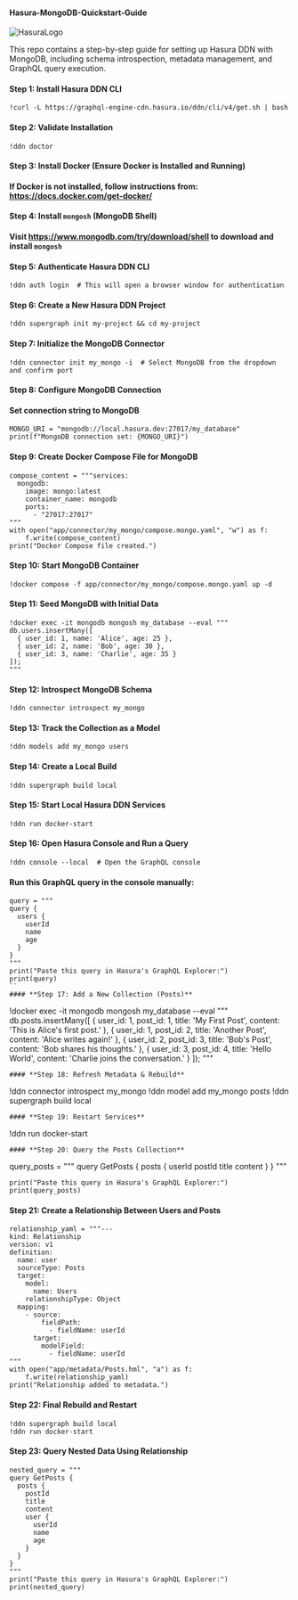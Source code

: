 #### Hasura-MongoDB-Quickstart-Guide 
![HasuraLogo](https://drive.google.com/file/d/1s_m_aZdKW5BbHR9vvnIuj6vficn3KSlS/view?usp=drive_link)

This repo contains a step-by-step guide for setting up Hasura DDN with MongoDB, including schema introspection, metadata management, and GraphQL query execution.

#### **Step 1: Install Hasura DDN CLI**
```
!curl -L https://graphql-engine-cdn.hasura.io/ddn/cli/v4/get.sh | bash
```
#### **Step 2: Validate Installation**
```
!ddn doctor
```
#### Step 3: Install Docker (Ensure Docker is Installed and Running)
#### If Docker is not installed, follow instructions from: https://docs.docker.com/get-docker/

#### **Step 4: Install `mongosh` (MongoDB Shell)**
#### Visit https://www.mongodb.com/try/download/shell to download and install `mongosh`

#### **Step 5: Authenticate Hasura DDN CLI**
```
!ddn auth login  # This will open a browser window for authentication
```
#### **Step 6: Create a New Hasura DDN Project**
```
!ddn supergraph init my-project && cd my-project
```
#### **Step 7: Initialize the MongoDB Connector**
```
!ddn connector init my_mongo -i  # Select MongoDB from the dropdown and confirm port
```
#### **Step 8: Configure MongoDB Connection**
#### Set connection string to MongoDB
```
MONGO_URI = "mongodb://local.hasura.dev:27017/my_database"
print(f"MongoDB connection set: {MONGO_URI}")
```
#### **Step 9: Create Docker Compose File for MongoDB**
```
compose_content = """services:
  mongodb:
    image: mongo:latest
    container_name: mongodb
    ports:
      - "27017:27017"
"""
with open("app/connector/my_mongo/compose.mongo.yaml", "w") as f:
    f.write(compose_content)
print("Docker Compose file created.")
```
#### **Step 10: Start MongoDB Container**
```
!docker compose -f app/connector/my_mongo/compose.mongo.yaml up -d
```
#### **Step 11: Seed MongoDB with Initial Data**
```
!docker exec -it mongodb mongosh my_database --eval """
db.users.insertMany([
  { user_id: 1, name: 'Alice', age: 25 },
  { user_id: 2, name: 'Bob', age: 30 },
  { user_id: 3, name: 'Charlie', age: 35 }
]);
"""
```
#### **Step 12: Introspect MongoDB Schema**
```
!ddn connector introspect my_mongo
```
#### **Step 13: Track the Collection as a Model**
```
!ddn models add my_mongo users
```
#### **Step 14: Create a Local Build**
```
!ddn supergraph build local
```
#### **Step 15: Start Local Hasura DDN Services**
```
!ddn run docker-start
```
#### **Step 16: Open Hasura Console and Run a Query**
```
!ddn console --local  # Open the GraphQL console
```
#### Run this GraphQL query in the console manually:
```
query = """
query {
  users {
    userId
    name
    age
  }
}
"""
print("Paste this query in Hasura's GraphQL Explorer:")
print(query)
``
#### **Step 17: Add a New Collection (Posts)**
```
!docker exec -it mongodb mongosh my_database --eval """
db.posts.insertMany([
  { user_id: 1, post_id: 1, title: 'My First Post', content: 'This is Alice\'s first post.' },
  { user_id: 1, post_id: 2, title: 'Another Post', content: 'Alice writes again!' },
  { user_id: 2, post_id: 3, title: 'Bob\'s Post', content: 'Bob shares his thoughts.' },
  { user_id: 3, post_id: 4, title: 'Hello World', content: 'Charlie joins the conversation.' }
]);
"""
```
#### **Step 18: Refresh Metadata & Rebuild**
```
!ddn connector introspect my_mongo
!ddn model add my_mongo posts
!ddn supergraph build local
```
#### **Step 19: Restart Services**
```
!ddn run docker-start
```
#### **Step 20: Query the Posts Collection**
```
query_posts = """
query GetPosts {
  posts {
    userId
    postId
    title
    content
  }
}
"""
```
print("Paste this query in Hasura's GraphQL Explorer:")
print(query_posts)
```
#### **Step 21: Create a Relationship Between Users and Posts**
```
relationship_yaml = """---
kind: Relationship
version: v1
definition:
  name: user
  sourceType: Posts
  target:
    model:
      name: Users
    relationshipType: Object
  mapping:
    - source:
        fieldPath:
          - fieldName: userId
      target:
        modelField:
          - fieldName: userId
"""
with open("app/metadata/Posts.hml", "a") as f:
    f.write(relationship_yaml)
print("Relationship added to metadata.")
```
#### **Step 22: Final Rebuild and Restart**
```
!ddn supergraph build local
!ddn run docker-start
```
#### **Step 23: Query Nested Data Using Relationship**
```
nested_query = """
query GetPosts {
  posts {
    postId
    title
    content
    user {
      userId
      name
      age
    }
  }
}
"""
print("Paste this query in Hasura's GraphQL Explorer:")
print(nested_query)
```
